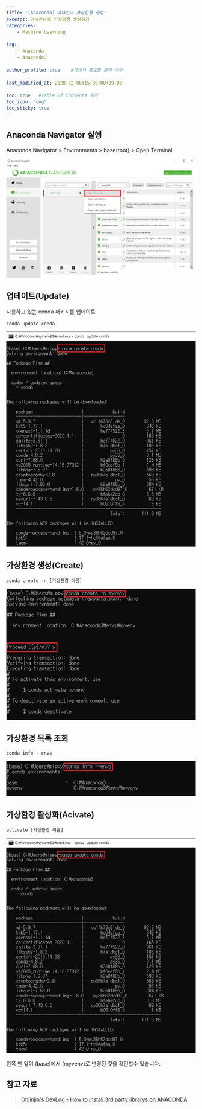 ```yaml
---
title: '[Anaconda] 아나콘다 가상환경 생성' 
excerpt: 아나콘다에 가상환경 생성하기 
categories:
    - Machine Learning

tag:
    - Anaconda
    - Anaconda3

author_profile: true    #작성자 프로필 출력 여부

last_modified_at: 2020-02-06T15:00:00+09:00

toc: true   #Table Of Contents 목차 
toc_icon: "cog"
toc_sticky: true
---
```


## Anaconda Navigator 실행
Anaconda Navigator > Environments > base(root) > Open Terminal

![2.6-8](/assets/img/anaconda/2.6-8.png)


## 업데이트(Update)

사용하고 있는 conda 패키지를 업데이트

```
conda update conda
```

![2.6-9](/assets/img/anaconda/2.6-9.png)


## 가상환경 생성(Create)

```
conda create -n [가상환경 이름]
```

![2.6-11](/assets/img/anaconda/2.6-11.png)


## 가상환경 목록 조회

```
conda info --envs
```

![2.6-10](/assets/img/anaconda/2.6-10.png)


## 가상환경 활성화(Acivate)

 ```
 activate [가상환경 이름]
 ```

 ![2.6-9](/assets/img/anaconda/2.6-9.png)

왼쪽 맨 앞이 (base)에서 (myvenv)로 변경된 것을 확인할수 있습니다.

## 참고 자료
> [Ohjinjin's DevLog - How to install 3rd party librarys on ANACONDA](https://ohjinjin.github.io/anaconda/anaconda-navigator/)